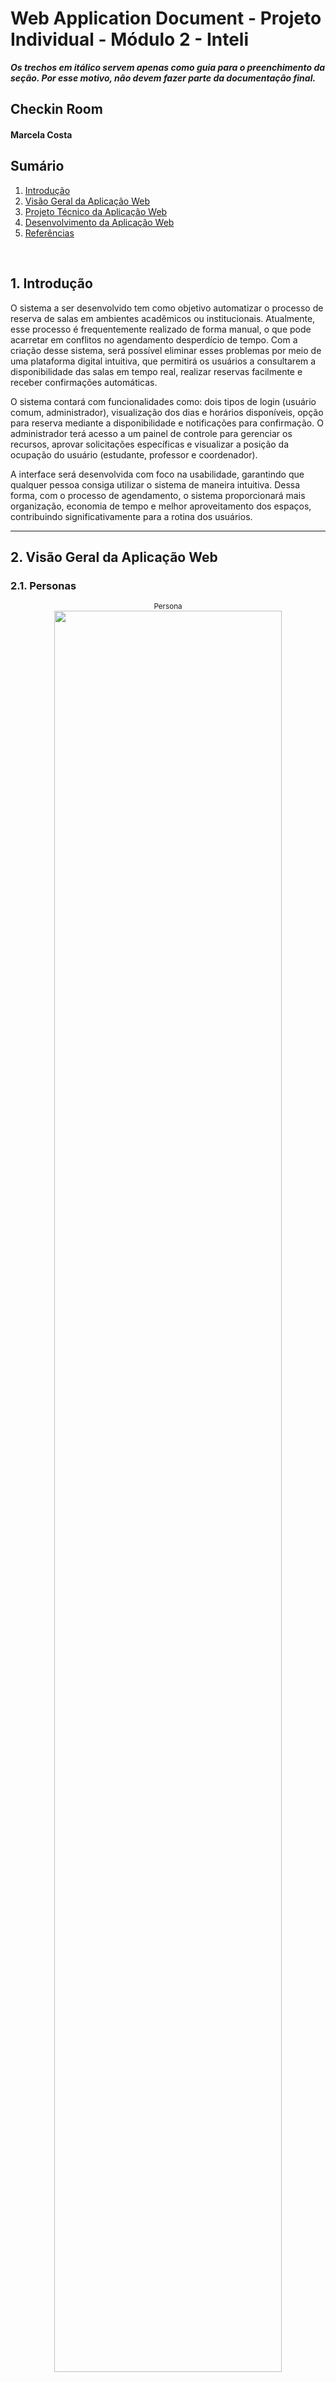 # Web Application Document - Projeto Individual - Módulo 2 - Inteli

**_Os trechos em itálico servem apenas como guia para o preenchimento da seção. Por esse motivo, não devem fazer parte da documentação final._**

## Checkin Room

#### Marcela Costa

## Sumário

1. [Introdução](#c1)  
2. [Visão Geral da Aplicação Web](#c2)  
3. [Projeto Técnico da Aplicação Web](#c3)  
4. [Desenvolvimento da Aplicação Web](#c4)  
5. [Referências](#c5)  

<br>

## <a name="c1"></a>1. Introdução
O sistema a ser desenvolvido tem como objetivo automatizar o processo de reserva de salas em ambientes acadêmicos ou institucionais. Atualmente, esse processo é frequentemente realizado de forma manual, o que pode acarretar em conflitos no agendamento desperdício de tempo. Com a criação desse sistema, será possível eliminar esses problemas por meio de uma plataforma digital intuitiva, que permitirá os usuários a consultarem a disponibilidade das salas em tempo real, realizar reservas facilmente e receber confirmações automáticas.

O sistema contará com funcionalidades como: dois tipos de login (usuário comum, administrador), visualização dos dias e horários disponíveis, opção para reserva mediante a disponibilidade e notificações para confirmação. O administrador terá acesso a um painel de controle para gerenciar os recursos, aprovar solicitações específicas e visualizar a posição da ocupação do usuário (estudante, professor e coordenador).

A interface será desenvolvida com foco na usabilidade, garantindo que qualquer pessoa consiga utilizar o sistema de maneira intuitiva. Dessa forma, com o processo de agendamento, o sistema proporcionará mais organização, economia de tempo e melhor aproveitamento dos espaços, contribuindo significativamente para a rotina dos usuários.

---

## <a name="c2"></a>2. Visão Geral da Aplicação Web

### 2.1. Personas

<div align="center">
  <sub>Persona</sub><br>
  <img src="../mvc-boilerplate/assets/persona-PI.png" width="85%">
</div>

### 2.2. User Stories

**US01**  
Como estudante universitário, quero visualizar a disponibilidade das salas, para que eu possa escolher o melhor horário para estudar ou reunir meu grupo.

**US02**  
Como estudante universitário, quero poder reservar uma sala com antecedência, para que eu possa organizar a minha rotina de acordo com as minhas necessidades.

**US03**  
Como administrador, quero acessar o painel de controle, para que eu possa checar e aprovar as reservas para o uso das salas.

### Análise INVEST da User Story Prioritária

**US01 – Como estudante universitário, quero visualizar a disponibilidade das salas, para que eu possa escolher o melhor horário para estudar ou reunir meu grupo.**

- **I (Independente):** A história pode ser implementada separadamente da funcionalidade de reserva ou gestão administrativa.  
- **N (Negociável):** O formato de visualização (lista, calendário, etc.) pode ser ajustado conforme as necessidades dos usuários.  
- **V (Valiosa):** Permite que os estudantes escolham o melhor horário sem depender de terceiros, organizando melhor sua rotina.  
- **E (Estimável):** O escopo é claro e pode ser estimado pela equipe de desenvolvimento.  
- **S (Pequena):** Foca apenas na exibição da disponibilidade, sendo pequena e rápida de implementar.  
- **T (Testável):** Pode ser testada ao verificar se os horários livres estão sendo exibidos corretamente.

---

## <a name="c3"></a>3. Projeto da Aplicação Web

### 3.1. Modelagem do banco de dados

O modelo relacional a seguir apresenta a estrutura das tabelas do sistema de reserva de salas, com seus respectivos campos e relacionamentos. O sistema foi modelado para garantir integridade referencial, evitar conflitos de agendamento e permitir notificações automáticas aos usuários.

<div align="center">
  <sub>Modelo Relacional</sub><br>
  <img src="../mvc-boilerplate/assets/modelo-banco.png.png" width="85%">
</div>

#### Relações entre tabelas:

- **usuarios** → contém as informações de login e perfil dos usuários
- **salas** → define os ambientes disponíveis para reserva
- **horarios** → representa os horários fixos por sala e dia da semana
- **reservas** → associa usuários, salas, datas e horários em pedidos de reserva
- **notificacoes** → envia mensagens relacionadas ao status das reservas

As ligações entre tabelas utilizam chaves estrangeiras (`id_usuario`, `id_sala`, `id_horario`, `id_reserva`) para garantir consistência dos dados e facilitar o cruzamento de informações.

---

### Modelo Físico – Script SQL

Abaixo está o schema do banco de dados em SQL, que pode ser executado em Supabase ou PostgreSQL:

```sql
CREATE TABLE usuarios (
  id_usuario SERIAL PRIMARY KEY,
  nm_usuario TEXT NOT NULL,
  email_usuario TEXT UNIQUE NOT NULL,
  ocupacao_usuario TEXT NOT NULL CHECK (ocupacao_usuario IN ('aluno', 'professor', 'coordenador', 'recepcao')),
  senha_usuario TEXT NOT NULL
);

CREATE TABLE salas (
  id_sala SERIAL PRIMARY KEY,
  nm_sala TEXT NOT NULL
);

CREATE TABLE horarios (
  id_horario SERIAL PRIMARY KEY,
  id_sala INT REFERENCES salas(id_sala) ON DELETE CASCADE,
  horario_inicio TIME NOT NULL,
  horario_fim TIME NOT NULL,
  dia_semana TEXT NOT NULL CHECK (dia_semana IN ('segunda', 'terça', 'quarta', 'quinta', 'sexta', 'sábado', 'domingo'))
);

CREATE TABLE reservas (
  id_reserva SERIAL PRIMARY KEY,
  id_usuario INT REFERENCES usuarios(id_usuario) ON DELETE CASCADE,
  id_sala INT REFERENCES salas(id_sala) ON DELETE CASCADE,
  data_reserva DATE NOT NULL,
  id_horario INT REFERENCES horarios(id_horario) ON DELETE CASCADE,
  status_reserva TEXT NOT NULL CHECK (status_reserva IN ('pendente', 'aprovada', 'rejeitada'))
);

CREATE TABLE notificacoes (
  id_notificacao SERIAL PRIMARY KEY,
  id_usuario INT REFERENCES usuarios(id_usuario) ON DELETE CASCADE,
  id_reserva INT REFERENCES reservas(id_reserva) ON DELETE CASCADE,
  mensagem_notificacao TEXT NOT NULL,
  visualizada_notificacao BOOLEAN DEFAULT FALSE,
  data_notificacao TIMESTAMP DEFAULT CURRENT_TIMESTAMP
);
```

### 3.1.1 BD e Models (Semana 5)
*Descreva aqui os Models implementados no sistema web*

### 3.2. Arquitetura (Semana 5)

*Posicione aqui o diagrama de arquitetura da sua solução de aplicação web. Atualize sempre que necessário.*

**Instruções para criação do diagrama de arquitetura**  
- **Model**: A camada que lida com a lógica de negócios e interage com o banco de dados.
- **View**: A camada responsável pela interface de usuário.
- **Controller**: A camada que recebe as requisições, processa as ações e atualiza o modelo e a visualização.
  
*Adicione as setas e explicações sobre como os dados fluem entre o Model, Controller e View.*

### 3.3. Wireframes

<div align="center">
  <sub>Wireframe Fluxo do Usuário</sub><br>
  <img src="../mvc-boilerplate/assets/telas-projeto-individual-usuario.png" width="85%"><br>
  <a href="https://www.figma.com/design/ciAqelvhj4Sv3JKkpFbmJx/telas-projeto-individual?node-id=0-1&t=Wfa7iskOhhJL5R7h-1" target="_blank">
    <sup>Link Figma</sup>
  </a><br>
  <sup>O wireframe do usuário contempla as funcionalidades descritas nas US01 e US02. Através da interface, o estudante pode realizar login, visualizar a disponibilidade das salas por data e horário (US01) e, a partir disso, realizar reservas de forma antecipada com base na sua preferência e necessidade (US02). A tela de cadastro e a de edição de perfil garantem uma personalização da experiência do usuário, enquanto a aba de notificações permite que o usuário acompanhe o status das suas solicitações.</sup>
</div>

<div align="center">
  <sub>Wireframe Fluxo do Administrador</sub><br>
  <img src="../mvc-boilerplate/assets/telas-projeto-individual-admin.png" width="85%"><br>
    <a href="https://www.figma.com/design/ciAqelvhj4Sv3JKkpFbmJx/telas-projeto-individual?node-id=17-335&p=f" target="_blank">
    <sup>Link Figma</sup>
  </a><br>
  <sup>O wireframe do administrador oferece uma visão centralizada das solicitações de reserva por meio de um painel de controle (US03). Nessa interface, o admin consegue visualizar todos os pedidos de reserva com informações como nome do usuário, sala, horário, data e ocupação para que ele possa priorizar as reservas e evitar conflitos de horário, além de ter a opção de aprovar ou rejeitar as solicitações. A funcionalidade de login e edição de perfil também estão presentes, garantindo segurança e controle de acesso.</sup>
</div>

### 3.4. Guia de estilos (Semana 05)

*Descreva aqui orientações gerais para o leitor sobre como utilizar os componentes do guia de estilos de sua solução.*


### 3.5. Protótipo de alta fidelidade (Semana 05)

*Posicione aqui algumas imagens demonstrativas de seu protótipo de alta fidelidade e o link para acesso ao protótipo completo (mantenha o link sempre público para visualização).*

### 3.6. WebAPI e endpoints (Semana 05)

*Utilize um link para outra página de documentação contendo a descrição completa de cada endpoint. Ou descreva aqui cada endpoint criado para seu sistema.*  

### 3.7 Interface e Navegação (Semana 07)

*Descreva e ilustre aqui o desenvolvimento do frontend do sistema web, explicando brevemente o que foi entregue em termos de código e sistema. Utilize prints de tela para ilustrar.*

---

## <a name="c4"></a>4. Desenvolvimento da Aplicação Web (Semana 8)

### 4.1 Demonstração do Sistema Web (Semana 8)

*VIDEO: Insira o link do vídeo demonstrativo nesta seção*
*Descreva e ilustre aqui o desenvolvimento do sistema web completo, explicando brevemente o que foi entregue em termos de código e sistema. Utilize prints de tela para ilustrar.*

### 4.2 Conclusões e Trabalhos Futuros (Semana 8)

*Indique pontos fortes e pontos a melhorar de maneira geral.*
*Relacione também quaisquer outras ideias que você tenha para melhorias futuras.*



## <a name="c5"></a>5. Referências

_Incluir as principais referências de seu projeto, para que seu parceiro possa consultar caso ele se interessar em aprofundar. Um exemplo de referência de livro e de site:_<br>

---
---
